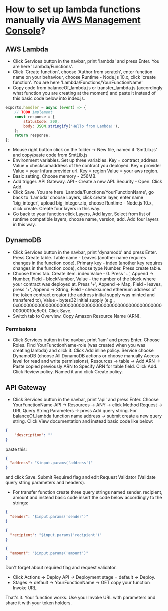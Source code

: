# How to set up lambda functions manually via [AWS Management Console](https://console.aws.amazon.com)?

## AWS Lambda

- Click Services button in the navbar, print 'lambda' and press Enter. You are here 'Lambda/Functions'.
- Click 'Create function', choose 'Author from scratch', enter function name on your behaviour, choose Runtime - Node.js 10.x, click 'create function'. You are here 'Lambda/Functions/YourFunctionName'
- Copy code from balanceOf_lambda.js or transfer_lambda.js (accordingly what function you are creating at the moment) and paste it instead of this basic code below into index.js.

```javascript
exports.handler = async (event) => {
    // TODO implement
    const response = {
        statusCode: 200,
        body: JSON.stringify('Hello from Lambda!'),
    };
    return response;
};
```  
- Mouse right button click on the folder -> New file, named it 'SmtLib.js' and copy/paste code from SmtLib.js
- Environment variables. Set up three variables. Key = contract_address Value = checksumaddress of the contract you deployed. Key = provider Value = your Infura provider url. Key = region Value = your aws region.
- Basic setting. Choose memory - 256MB.
- Add trigger. API Gateway. API - Create a new API. Security - Open. Click Add.
- Click Save. You are here 'Lambda/Functions/YourFunctionName', go back to 'Lambda' choose Layers, click create layer, enter name 'big_integer', upload big_integer.zip, choose Runtime - Node.js 10.x, click create. Create four layers in this way.
- Go back to your function click Layers, Add layer, Select from list of runtime compatible layers, choose name, version, add. Add four layers in this way.

## DynamoDB

- Click Services button in the navbar, print 'dynamodb' and press Enter. Press Create table. Table name - Leaves (another name requires changes in the function code). Primary key - index (another key requires changes in the function code), choose type Number. Press create table.
- Choose Items tab. Create item. index Value - 0. Press '+', Append -> Number, Field - blockNumber, Value - the number of the block where your contract was deployed at. Press '+', Append -> Map, Field - leaves, press '+', Append -> String, Field - checksumed ethereum address of the token contract creator (the address initial supply was minted and transfered to), Value - bytes32 initial supply (e.g., 0x000000000000000000000000000000000000000000000000000000000010c8e0). Click Save.
- Switch tab to Overview. Copy Amazon Resource Name (ARN).

### Permissions
- Click Services button in the navbar, print 'iam' and press Enter. Choose Roles. Find YourFunctionName-role (was created when you was creating lambda) and click it. Click Add inline policy. Service choose DynamoDB (choose All DynamoDB actions or choose manually Access level for read and write permissions), Resources -> table -> Add ARN -> Paste copied previously ARN to Specify ARN for table field. Click Add. Click Review policy. Named it and click Create policy.

## API Gateway
- Click Services button in the navbar, print 'api' and press Enter. Choose YourFunctionName-API -> Resources -> ANY -> click Method Request -> URL Query String Parameters -> press Add query string. For balanceOf_lambda function name address -> submit create a new query string. Click View documentation and instead basic code like below:
```json
{
    "description": ""
}
```
paste this:
```JSON
{
  "address": "$input.params('address')"
}
```
and click Save. Submit Required flag and edit Request Validator (Validate query string parameters and headers).
- For transfer function create three query strings named sender, recipient, amount and instead basic code insert the code below accordingly to the strings:
```JSON
{
  "sender": "$input.params('sender')"
}
```
```JSON
{
  "recipient": "$input.params('recipient')"
}
```
```JSON
{
  "amount": "$input.params('amount')"
}
```
Don't forget about required flag and request validator.
- Click Actions -> Deploy API -> Deployment stage = default -> Deploy.
- Stages -> default -> YourFunctionName -> GET copy your function Invoke URL.

That's it. Your function works. Use your Invoke URL with parameters and share it with your token holders.  
